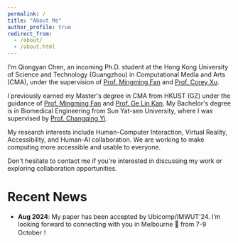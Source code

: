 ```yaml
---
permalink: /
title: "About Me"
author_profile: true
redirect_from: 
  - /about/
  - /about.html
---
```


I'm Qiongyan Chen, an incoming Ph.D. student at the Hong Kong University of Science and Technology (Guangzhou) in Computational Media and Arts (CMA), under the supervision of [Prof. Mingming Fan](https://www.mingmingfan.com/) and [Prof. Corey Xu](https://coreyxu.com/). 

I previously earned my Master's degree in CMA from HKUST (GZ) under the guidance of [Prof. Mingming Fan](https://www.mingmingfan.com/) and [Prof. Ge Lin Kan](https://facultyprofiles.hkust-gz.edu.cn/faculty-personal-page/KAN-GeLin/gelin). My Bachelor's degree is in Biomedical Engineering from Sun Yat-sen University, where I was supervised by [Prof. Changqing Yi](https://bme.sysu.edu.cn/teacher/teacher01/1409716.htm).

My research interests include Human-Computer Interaction, Virtual Reality, Accessibility, and Human-AI collaboration. We are working to make computing more accessible and usable to everyone.

Don't hesitate to contact me if you're interested in discussing my work or exploring collaboration opportunities.

Recent News
======
* **Aug 2024**: My paper has been accepted by Ubicomp/IMWUT'24. I’m looking forward to connecting with you in Melbourne 🐨 from 7-9 October！





